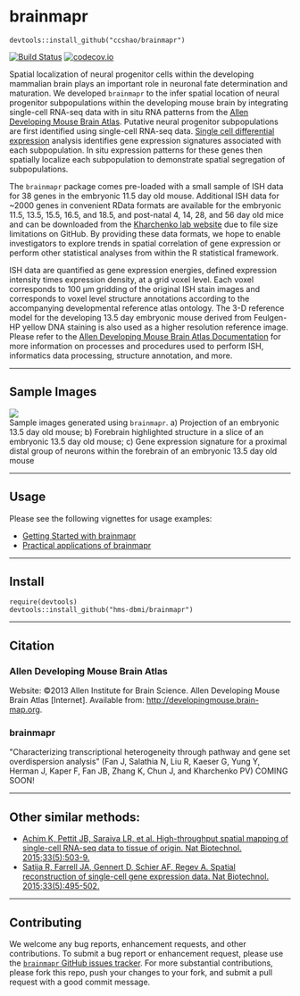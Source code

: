 # brainmapr 

```
devtools::install_github("ccshao/brainmapr")
```

[![Build Status](https://travis-ci.org/hms-dbmi/brainmapr.svg?branch=master)](https://travis-ci.org/hms-dbmi/brainmapr) [![codecov.io](http://codecov.io/github/hms-dbmi/brainmapr/coverage.svg?branch=master)](http://codecov.io/github/hms-dbmi/brainmapr?branch=master)  

Spatial localization of neural progenitor cells within the developing mammalian brain plays an important role in neuronal fate determination and maturation. We developed `brainmapr` to the infer spatial location of neural progenitor subpopulations within the developing mouse brain by integrating single-cell RNA-seq data with in situ RNA patterns from the [Allen Developing Mouse Brain Atlas](http://mouse.brain-map.org/). Putative neural progenitor subpopulations are first identified using single-cell RNA-seq data. [Single cell differential expression](http://pklab.med.harvard.edu/scde/index.html) analysis identifies gene expression signatures associated with each subpopulation. In situ expression patterns for these genes then spatially localize each subpopulation to demonstrate spatial segregation of subpopulations. 

The `brainmapr` package comes pre-loaded with a small sample of ISH data for 38 genes in the embryonic 11.5 day old mouse. Additional ISH data for ~2000 genes in convenient RData formats are available for the embryonic 11.5, 13.5, 15.5, 16.5, and 18.5, and post-natal 4, 14, 28, and 56 day old mice and can be downloaded from the [Kharchenko lab website](http://pklab.med.harvard.edu/jean/brainmapr/data-raw/) due to file size limitations on GitHub. By providing these data formats, we hope to enable investigators to explore trends in spatial correlation of gene expression or perform other statistical analyses from within the R statistical framework. 

ISH data are quantified as gene expression energies, defined expression intensity times expression density, at a grid voxel level. Each voxel corresponds to 100 µm gridding of the original ISH stain images and corresponds to voxel level structure annotations according to the accompanying developmental reference atlas ontology. The 3-D reference model for the developing 13.5 day embryonic mouse derived from Feulgen-HP yellow DNA staining is also used as a higher resolution reference image. Please refer to the [Allen Developing Mouse Brain Atlas Documentation](http://help.brain-map.org/display/mousebrain/Documentation) for more information on processes and procedures used to perform ISH, informatics data processing, structure annotation, and more. 

---

## Sample Images

![](sample/mouse_compiled.png)  
Sample images generated using `brainmapr`. a) Projection of an embryonic 13.5 day old mouse; b) Forebrain highlighted structure in a slice of an embryonic 13.5 day old mouse; c) Gene expression signature for a proximal distal group of neurons within the forebrain of an embryonic 13.5 day old mouse  

---

## Usage

Please see the following vignettes for usage examples:  
- [Getting Started with brainmapr](vignettes/brainmapr-vignette.md) 
- [Practical applications of brainmapr](vignettes/pagoda-vignette.md)  

---

## Install
```
require(devtools)
devtools::install_github("hms-dbmi/brainmapr")
```

---

## Citation

### Allen Developing Mouse Brain Atlas

Website: ©2013 Allen Institute for Brain Science. Allen Developing Mouse Brain Atlas [Internet]. Available from: http://developingmouse.brain-map.org.

### brainmapr

"Characterizing transcriptional heterogeneity through pathway and gene set overdispersion analysis" (Fan J, Salathia N, Liu R, Kaeser G, Yung Y, Herman J, Kaper F, Fan JB, Zhang K, Chun J, and Kharchenko PV) COMING SOON!

---

## Other similar methods:  
- [Achim K, Pettit JB, Saraiva LR, et al. High-throughput spatial mapping of single-cell RNA-seq data to tissue of origin. Nat Biotechnol. 2015;33(5):503-9.](http://www.ncbi.nlm.nih.gov/pubmed/25867922)  
- [Satija R, Farrell JA, Gennert D, Schier AF, Regev A. Spatial reconstruction of single-cell gene expression data. Nat Biotechnol. 2015;33(5):495-502.](http://www.ncbi.nlm.nih.gov/pubmed/25867923)  

---

## Contributing

We welcome any bug reports, enhancement requests, and other contributions. To submit a bug report or enhancement request, please use the [`brainmapr` GitHub issues tracker](https://github.com/hms-dbmi/brainmapr/issues). For more substantial contributions, please fork this repo, push your changes to your fork, and submit a pull request with a good commit message.


